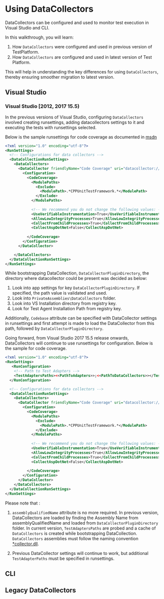 # Using DataCollectors
DataCollectors can be configured and used to monitor test execution in Visual Studio and CLI.

In this walkthrough, you will learn:
1. How `DataCollectors` were configured and used in previous version of TestPlatform.
2. How `DataCollectors` are configured and used in latest version of Test Platform.

This will help in understanding the key differences for using `DataCollectors`, thereby ensuring smoother migration to latest version.


## Visual Studio
### Visual Studio [2012, 2017 15.5)
In the previous versions of Visual Studio, configuring `DataCollectors` involved creating runsettings, adding datacollectors settings to it and executing the tests with runsettings selected.

Below is the sample runsettings for code coverage as documented in [msdn](https://msdn.microsoft.com/en-us/library/jj635153.aspx)
```xml
<?xml version="1.0" encoding="utf-8"?>  
<RunSettings>
  <!-- Configurations for data collectors -->  
  <DataCollectionRunSettings>  
    <DataCollectors>  
      <DataCollector friendlyName="Code Coverage" uri="datacollector://Microsoft/CodeCoverage/2.0" assemblyQualifiedName="Microsoft.VisualStudio.Coverage.DynamicCoverageDataCollector, Microsoft.VisualStudio.TraceCollector, Version=11.0.0.0, Culture=neutral, PublicKeyToken=b03f5f7f11d50a3a">  
        <Configuration>  
          <CodeCoverage>  
            <ModulePaths>  
              <Exclude>  
                <ModulePath>.*CPPUnitTestFramework.*</ModulePath>  
              </Exclude>  
            </ModulePaths>  
  
            <!-- We recommend you do not change the following values: -->  
            <UseVerifiableInstrumentation>True</UseVerifiableInstrumentation>  
            <AllowLowIntegrityProcesses>True</AllowLowIntegrityProcesses>  
            <CollectFromChildProcesses>True</CollectFromChildProcesses>  
            <CollectAspDotNet>False</CollectAspDotNet>  
  
          </CodeCoverage>  
        </Configuration>  
      </DataCollector>  

    </DataCollectors>  
  </DataCollectionRunSettings>  
</RunSettings>
```

While bootstrapping DataCollection, `DataCollectorPluginDirectory`, the directory where datacollector could be present was decided as below:
1. Look into app settings for key `DataCollectorPluginDirectory`. If specified, the path value is validated and used.
2. Look into `PrivateAssemblies\DataCollectors` folder.
3. Look into VS Installation directory from registry key.
4. Look for Test Agent Installation Path from registry key.

Additionally, `Codebase` attribute can be specified with DataCollector settings in runsettings and first attempt is made to load the DataCollector from this path, followed by `DataCollectorPluginDirectory`.

Going forward, from Visual Studio 2017 15.5 release onwards, DataCollectors will continue to use runsettings for configuration.
Below is the sample for code coverage.
```xml
<?xml version="1.0" encoding="utf-8"?>  
<RunSettings>
   <RunConfiguration>      
    <!-- Path to Test Adapters -->  
    <TestAdaptersPaths><<PathToAdapters>>;<<PathToDataCollectors>></TestAdaptersPaths>  
  </RunConfiguration>  

  <!-- Configurations for data collectors -->  
  <DataCollectionRunSettings>  
    <DataCollectors>  
      <DataCollector friendlyName="Code Coverage" uri="datacollector://Microsoft/CodeCoverage/2.0">  
        <Configuration>  
          <CodeCoverage>  
            <ModulePaths>  
              <Exclude>  
                <ModulePath>.*CPPUnitTestFramework.*</ModulePath>  
              </Exclude>  
            </ModulePaths>  
  
            <!-- We recommend you do not change the following values: -->  
            <UseVerifiableInstrumentation>True</UseVerifiableInstrumentation>  
            <AllowLowIntegrityProcesses>True</AllowLowIntegrityProcesses>  
            <CollectFromChildProcesses>True</CollectFromChildProcesses>  
            <CollectAspDotNet>False</CollectAspDotNet>  
  
          </CodeCoverage>  
        </Configuration>  
      </DataCollector>
    </DataCollectors>  
  </DataCollectionRunSettings>  
</RunSettings>
```

Please note that :
1. `assemblyQualifiedName` attribute is no more required.
In previous version, DataCollectors are loaded by finding the Assembly Name from assemblyQualifiedName and loaded from `DataCollectorPluginDirectory` folder.
In current version, `TestAdaptersPaths` are probed and a cache of `DataCollectors` is created while bootstrapping DataCollection. `DataCollectors` assemblies must follow the naming convention [*collector.dll](https://github.com/Microsoft/vstest-docs/blob/master/docs/analyze.md).

2. Previous DataCollector settings will continue to work, but additional `TestAdapterPaths` must be specified in runsettings.

## CLI

## Legacy DataCollectors